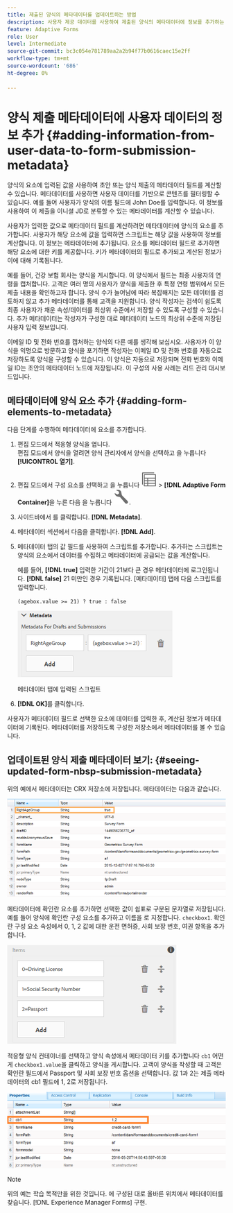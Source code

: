 ```yaml
---
title: 제출된 양식의 메타데이터를 업데이트하는 방법
description: 사용자 제공 데이터를 사용하여 제출된 양식의 메타데이터에 정보를 추가하는 방법을 알아봅니다. CRX 저장소에서 업데이트된 양식 제출 메타데이터를 보는 방법에 대해 자세히 알아보십시오.
feature: Adaptive Forms
role: User
level: Intermediate
source-git-commit: bc3c054e781789aa2a2b94f77b0616caec15e2ff
workflow-type: tm+mt
source-wordcount: '686'
ht-degree: 0%

---
```



# 양식 제출 메타데이터에 사용자 데이터의 정보 추가 {#adding-information-from-user-data-to-form-submission-metadata}

양식의 요소에 입력된 값을 사용하여 초안 또는 양식 제출의 메타데이터 필드를 계산할 수 있습니다. 메타데이터를 사용하면 사용자 데이터를 기반으로 콘텐츠를 필터링할 수 있습니다. 예를 들어 사용자가 양식의 이름 필드에 John Doe를 입력합니다. 이 정보를 사용하여 이 제출을 이니셜 JD로 분류할 수 있는 메타데이터를 계산할 수 있습니다.

사용자가 입력한 값으로 메타데이터 필드를 계산하려면 메타데이터에 양식의 요소를 추가합니다. 사용자가 해당 요소에 값을 입력하면 스크립트는 해당 값을 사용하여 정보를 계산합니다. 이 정보는 메타데이터에 추가됩니다. 요소를 메타데이터 필드로 추가하면 해당 요소에 대한 키를 제공합니다. 키가 메타데이터의 필드로 추가되고 계산된 정보가 이에 대해 기록됩니다.

예를 들어, 건강 보험 회사는 양식을 게시합니다. 이 양식에서 필드는 최종 사용자의 연령을 캡처합니다. 고객은 여러 명의 사용자가 양식을 제출한 후 특정 연령 범위에서 모든 제출 내용을 확인하고자 합니다. 양식 수가 늘어남에 따라 복잡해지는 모든 데이터를 검토하지 않고 추가 메타데이터를 통해 고객을 지원합니다. 양식 작성자는 검색이 쉽도록 최종 사용자가 채운 속성/데이터를 최상위 수준에서 저장할 수 있도록 구성할 수 있습니다. 추가 메타데이터는 작성자가 구성한 대로 메타데이터 노드의 최상위 수준에 저장된 사용자 입력 정보입니다.

이메일 ID 및 전화 번호를 캡처하는 양식의 다른 예를 생각해 보십시오. 사용자가 이 양식을 익명으로 방문하고 양식을 포기하면 작성자는 이메일 ID 및 전화 번호를 자동으로 저장하도록 양식을 구성할 수 있습니다. 이 양식은 자동으로 저장되며 전화 번호와 이메일 ID는 초안의 메타데이터 노드에 저장됩니다. 이 구성의 사용 사례는 리드 관리 대시보드입니다.

## 메타데이터에 양식 요소 추가 {#adding-form-elements-to-metadata}

다음 단계를 수행하여 메타데이터에 요소를 추가합니다.

1. 편집 모드에서 적응형 양식을 엽니다.\
   편집 모드에서 양식을 열려면 양식 관리자에서 양식을 선택하고 을 누릅니다 **[!UICONTROL 열기]**.
1. 편집 모드에서 구성 요소를 선택하고 을 누릅니다 ![필드 수준](assets/select_parent_icon.svg) > **[!DNL Adaptive Form Container]**&#x200B;을 누른 다음 을 누릅니다 ![cmppr](assets/configure-icon.svg).
1. 사이드바에서 를 클릭합니다. **[!DNL Metadata]**.
1. 메타데이터 섹션에서 다음을 클릭합니다. **[!DNL Add]**.
1. 메타데이터 탭의 값 필드를 사용하여 스크립트를 추가합니다. 추가하는 스크립트는 양식의 요소에서 데이터를 수집하고 메타데이터에 공급되는 값을 계산합니다.

   예를 들어, **[!DNL true]** 입력한 기간이 21보다 큰 경우 메타데이터에 로그인됩니다. **[!DNL false]** 21 미만인 경우 기록됩니다. [메타데이터] 탭에 다음 스크립트를 입력합니다.

   `(agebox.value >= 21) ? true : false`

   ![메타데이터 스크립트](assets/add-element-metadata.png)

   메타데이터 탭에 입력된 스크립트

1. **[!DNL OK]**&#x200B;를 클릭합니다.

사용자가 메타데이터 필드로 선택한 요소에 데이터를 입력한 후, 계산된 정보가 메타데이터에 기록된다. 메타데이터를 저장하도록 구성한 저장소에서 메타데이터를 볼 수 있습니다.

## 업데이트된 양식 제출 메타데이터 보기: {#seeing-updated-form-nbsp-submission-metadata}

위의 예에서 메타데이터는 CRX 저장소에 저장됩니다. 메타데이터는 다음과 같습니다.

![메타데이터](assets/metadata_entry_new.png)

메타데이터에 확인란 요소를 추가하면 선택한 값이 쉼표로 구분된 문자열로 저장됩니다. 예를 들어 양식에 확인란 구성 요소를 추가하고 이름을 로 지정합니다. `checkbox1`. 확인란 구성 요소 속성에서 0, 1, 2 값에 대한 운전 면허증, 사회 보장 번호, 여권 항목을 추가합니다.

![확인란의 여러 값 저장](assets/checkbox-metadata.png)

적응형 양식 컨테이너를 선택하고 양식 속성에서 메타데이터 키를 추가합니다 `cb1` 어떤 게 `checkbox1.value`을 클릭하고 양식을 게시합니다. 고객이 양식을 작성할 때 고객은 확인란 필드에서 Passport 및 사회 보장 번호 옵션을 선택합니다. 값 1과 2는 제출 메타데이터의 cb1 필드에 1, 2로 저장됩니다.

![확인란 필드에서 선택한 여러 값에 대한 메타데이터 항목](assets/metadata-entry.png)

>[!NOTE]
>
>위의 예는 학습 목적만을 위한 것입니다. 에 구성된 대로 올바른 위치에서 메타데이터를 찾습니다. [!DNL Experience Manager Forms] 구현.